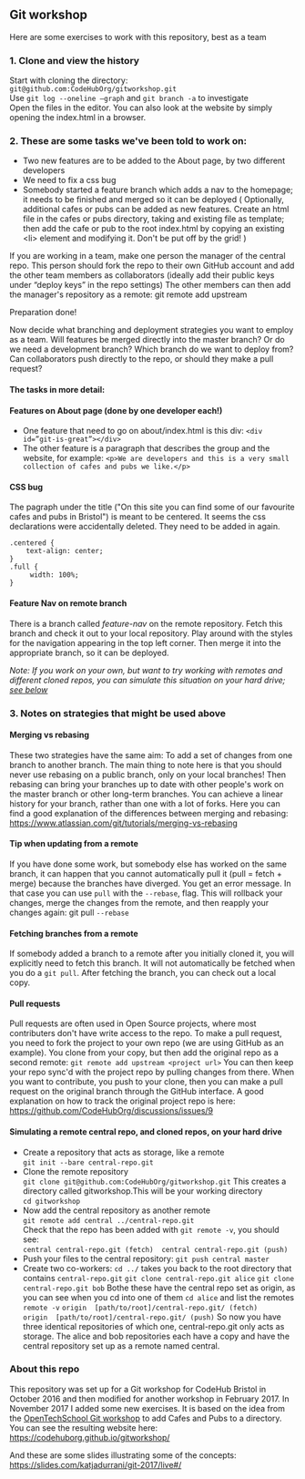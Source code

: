 

## Git workshop 

Here are some exercises to work with this repository, best as a team

### 1. Clone and view the history
Start with cloning the directory: `git@github.com:CodeHubOrg/gitworkshop.git`    
Use `git log --oneline –graph` and `git branch -a` to investigate    
Open the files in the editor. You can also look at the website by simply opening the index.html in a browser.  

### 2. These are some tasks we've been told to work on:
- Two new features are to be added to the About page, by two different developers
- We need to fix a css bug
- Somebody started a feature branch which adds a nav to the homepage; it needs to be finished and merged so it can be deployed
( Optionally, additional cafes or pubs can be added as new features. Create an html file in the cafes or pubs directory, taking and existing file as template; then add the cafe or pub to the root index.html by copying an existing \<li\> element and modifying it. Don't be put off by the grid! )

If you are working in a team, make one person the manager of the central repo. This person should fork the repo to their own GitHub account and add the other team members as collaborators (ideally add their public keys under “deploy keys” in the repo settings)
The other members can then add the manager's repository as a remote:
git remote add upstream <github repo url>

Preparation done!

Now decide what branching and deployment strategies you want to employ as a team. Will features be merged directly into the master branch? Or do we need a development branch? Which branch do we want to deploy from? Can collaborators push directly to the repo, or should they make a pull request?

#### The tasks in more detail:

#### Features on About page (done by one developer each!)
- One feature that need to go on about/index.html is this div:
    ```<div id=”git-is-great”></div>```
- The other feature is a paragraph that describes the group and the website, for example:
    ```<p>We are developers and this is a very small collection of cafes and pubs we like.</p>```

#### CSS bug
The pagraph under the title ("On this site you can find some of our favourite cafes and pubs in Bristol") is meant to be centered. It seems the css declarations were accidentally deleted. They need to be added in again.
```
.centered {
    text-align: center;
}
.full {
     width: 100%;
}
```

#### Feature Nav on remote branch
There is a branch called *feature-nav* on the remote repository. Fetch this branch and check it out to your local repository. Play around with the styles for the navigation appearing in the top left corner. Then merge it into the appropriate branch, so it can be deployed. 

*Note: If you work on your own, but want to try working with remotes and different cloned repos, you can simulate this situation on your hard drive; [see below](#simulate)*

### 3. Notes on strategies that might be used above 

#### Merging vs rebasing
These two strategies have the same aim: To add a set of changes from one branch to another branch. The main thing to note here is that you should never use rebasing on a public branch, only on your local branches! Then rebasing can bring your branches up to date with other people's work on the master branch or other long-term branches. You can achieve a linear history for your branch, rather than one with a lot of forks. Here you can find a good explanation of the differences between merging and rebasing:
https://www.atlassian.com/git/tutorials/merging-vs-rebasing

#### Tip when updating from a remote
If you have done some work, but somebody else has worked on the same branch, it can happen that you cannot automatically pull it (pull = fetch + merge) because the branches have diverged. You get an error message. In that case you can use `pull` with the `--rebase`, flag. This will rollback your changes, merge the changes from the remote, and then reapply your changes again:
git pull `--rebase`

#### Fetching branches from a remote
If somebody added a branch to a remote after you initially cloned it, you will explicitly need to fetch this branch. It will not automatically be fetched when you do a `git pull`. After fetching the branch, you can check out a local copy.

#### Pull requests
Pull requests are often used in Open Source projects, where most contributers don't have write access to the repo. To make a pull request, you need to fork the project to your own repo (we are using GitHub as an example). You clone from your copy, but then add the original repo as a second remote: 
`git remote add upstream <project url>`
You can then keep your repo sync'd with the project repo by pulling changes from there. When you want to contribute, you push to your clone, then you can make a pull request on the original branch through the GitHub interface. 
A good explanation on how to track the original project repo is here: https://github.com/CodeHubOrg/discussions/issues/9

<div id="simulate"></div>          

#### Simulating a remote central repo, and cloned repos, on your hard drive

- Create a repository that acts as storage, like a remote        
        ```git init --bare central-repo.git```
- Clone the remote repository                    
        ```git clone git@github.com:CodeHubOrg/gitworkshop.git```
        This creates a directory called gitworkshop.This will be your working directory                
        ```cd gitworkshop```
- Now add the central repository as another remote               
        ```git remote add central ../central-repo.git```      
        Check that the repo has been added with `git remote -v`,  you should see:                                  
        ```
        central central-repo.git (fetch) 
        central central-repo.git (push)
        ```
- Push your files to the central repository: 
        ```git push central master```
- Create two co-workers:
        ```cd ../``` takes you back to the root directory that contains ```central-repo.git```
        ```git clone central-repo.git alice```
        ```git clone central-repo.git bob```
        Bothe these have the central repo set as origin, as you can see when you cd into one of them 
          ```cd alice```
        and list the remotes
          ```remote -v```
            ```
            origin  [path/to/root]/central-repo.git/ (fetch)    
            origin  [path/to/root]/central-repo.git/ (push)
            ```
            So now you have three identical repositories of which one, central-repo.git only acts as storage. The alice and bob repositories each have a copy and have the central repository set up as a remote named central. 

### About this repo

This repository was set up for a Git workshop for CodeHub Bristol in October 2016 and then modified for another workshop in February 2017. In November 2017 I added some new exercises. It is based on the idea from the [OpenTechSchool Git workshop](http://opentechschool.github.io/social-coding/) to add Cafes and Pubs to a directory. You can see the resulting website here: https://codehuborg.github.io/gitworkshop/

And these are some slides illustrating some of the concepts: https://slides.com/katjadurrani/git-2017/live#/
